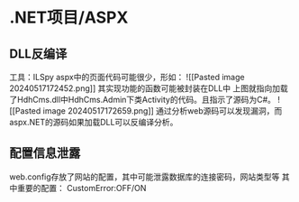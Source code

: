 # .NET项目/ASPX
## DLL反编译
工具：ILSpy
aspx中的页面代码可能很少，形如：
![[Pasted image 20240517172452.png]]
其实现功能的函数可能被封装在DLL中
上图就指向加载了HdhCms.dll中HdhCms.Admin下类Activity的代码。且指示了源码为C#。 
![[Pasted image 20240517172659.png]]
通过分析web源码可以发现漏洞，而aspx.NET的源码如果加载DLL可以反编译分析。
## 配置信息泄露
web.config存放了网站的配置，其中可能泄露数据库的连接密码，网站类型等
其中重要的配置：
CustomError:OFF/ON

 